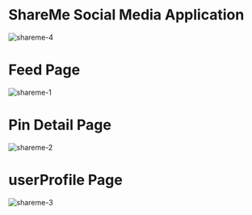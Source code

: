 # ShareMe Social Media Application
![shareme-4](https://user-images.githubusercontent.com/89715078/147866670-6a14e8bc-95cc-4fbc-a05a-281b634e1f56.png)
# Feed Page
![shareme-1](https://user-images.githubusercontent.com/89715078/147866671-1178e648-2438-4733-ac3c-a1e2556164ef.png)
# Pin Detail Page
![shareme-2](https://user-images.githubusercontent.com/89715078/147866673-29c1b783-b68e-47bc-9c9d-47f22ee65641.png)
# userProfile Page
![shareme-3](https://user-images.githubusercontent.com/89715078/147866674-e94ec95f-d6b0-43e3-922f-bc65e2c153c7.png)
